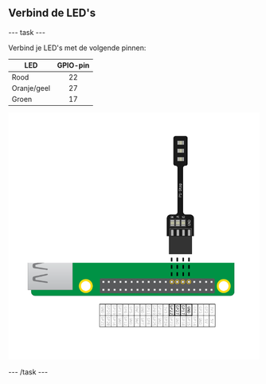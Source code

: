 ## Verbind de LED's

\--- task \---

Verbind je LED's met de volgende pinnen:

| LED         | GPIO-pin |
| ----------- |:--------:|
| Rood        |    22    |
| Oranje/geel |    27    |
| Groen       |    17    |

![pi stop verkeerslicht verbonden met gpio 22,27,17 en massa (ground)](images/Traffic-Lights-Diagram.png)

\--- /task \---